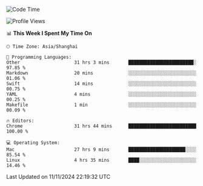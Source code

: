 <!--START_SECTION:waka-->
![Code Time](http://img.shields.io/badge/Code%20Time-2%2C992%20hrs%2058%20mins-blue)

![Profile Views](http://img.shields.io/badge/Profile%20Views-1-blue)

📊 **This Week I Spent My Time On** 

```text
🕑︎ Time Zone: Asia/Shanghai

💬 Programming Languages: 
Other                    31 hrs 3 mins       ████████████████████████░   97.85 % 
Markdown                 20 mins             ░░░░░░░░░░░░░░░░░░░░░░░░░   01.06 % 
Swift                    14 mins             ░░░░░░░░░░░░░░░░░░░░░░░░░   00.75 % 
YAML                     4 mins              ░░░░░░░░░░░░░░░░░░░░░░░░░   00.25 % 
Makefile                 1 min               ░░░░░░░░░░░░░░░░░░░░░░░░░   00.09 % 

🔥 Editors: 
Chrome                   31 hrs 44 mins      █████████████████████████   100.00 % 

💻 Operating System: 
Mac                      27 hrs 9 mins       █████████████████████░░░░   85.54 % 
Linux                    4 hrs 35 mins       ████░░░░░░░░░░░░░░░░░░░░░   14.46 % 
```


 Last Updated on 11/11/2024 22:19:32 UTC
<!--END_SECTION:waka-->
